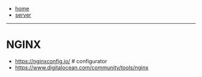 - [home](/index.md)
- [server](/server.md)
---
# NGINX
- https://nginxconfig.io/ # configurator
- https://www.digitalocean.com/community/tools/nginx